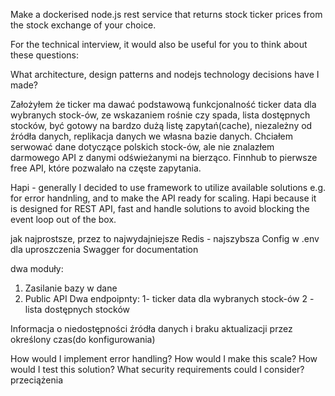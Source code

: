 Make a dockerised node.js rest service that returns stock ticker prices from the stock exchange of your choice.

For the technical interview, it would also be useful for you to think about these questions:

What architecture, design patterns and nodejs technology decisions have I made?

Założyłem że ticker ma dawać podstawową funkcjonalność ticker data dla wybranych stock-ów, ze wskazaniem rośnie czy spada, lista dostępnych stocków, być gotowy na bardzo dużą listę zapytań(cache), niezależny od źródła danych, replikacja danych we własna bazie danych. Chciałem serwować dane dotyczące polskich stock-ów, ale nie znalazłem darmowego API z danymi odświeżanymi na bierząco. Finnhub to pierwsze free API, które pozwalało na częste zapytania. 

Hapi - generally I decided to use framework to utilize available solutions e.g. for error handnling, and to make the API ready for scaling. Hapi because it is designed for REST API, fast and handle solutions to avoid blocking the event loop out of the box.

jak najprostsze, przez to najwydajniejsze
Redis - najszybsza
Config w .env dla uproszczenia
Swagger for documentation

dwa moduły:
1. Zasilanie bazy w dane
2. Public API
Dwa endpoipnty:
1- ticker data dla wybranych stock-ów
2 - lista dostępnych stocków

Informacja o niedostępności źródła danych i braku aktualizacji przez określony czas(do konfigurowania)

How would I implement error handling?
How would I make this scale?
How would I test this solution?
What security requirements could I consider?
przeciążenia
